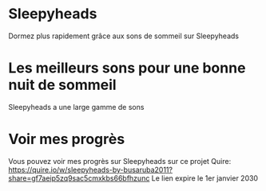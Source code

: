 # Sleepyheads

Dormez plus rapidement grâce aux sons de sommeil sur Sleepyheads

# Les meilleurs sons pour une bonne nuit de sommeil

Sleepyheads a une large gamme de sons

# Voir mes progrès

Vous pouvez voir mes progrès sur Sleepyheads sur ce projet Quire: https://quire.io/w/sleepyheads-by-busaruba2011?share=gf7aeip5zq9sac5cmxkbs66bfhzunc Le lien expire le 1er janvier 2030
